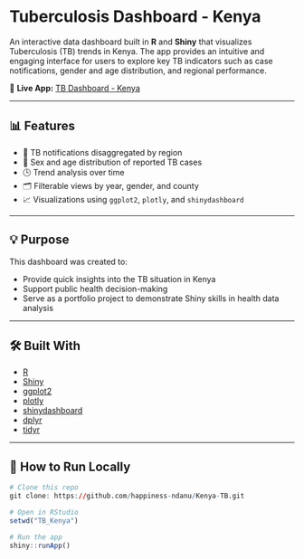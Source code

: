 # Tuberculosis Dashboard - Kenya

An interactive data dashboard built in **R** and **Shiny** that visualizes Tuberculosis (TB) trends in Kenya. The app provides an intuitive and engaging interface for users to explore key TB indicators such as case notifications, gender and age distribution, and regional performance.

🔗 **Live App:** [TB Dashboard - Kenya](https://happinessndanu1.shinyapps.io/TB_Kenya/)

---

## 📊 Features

- 📍 TB notifications disaggregated by region
- 🚻 Sex and age distribution of reported TB cases
- 🕒 Trend analysis over time
- 🗂 Filterable views by year, gender, and county
- 📈 Visualizations using `ggplot2`, `plotly`, and `shinydashboard`

---

## 💡 Purpose

This dashboard was created to:
- Provide quick insights into the TB situation in Kenya
- Support public health decision-making
- Serve as a portfolio project to demonstrate Shiny skills in health data analysis

---

## 🛠️ Built With

- [R](https://www.r-project.org/)
- [Shiny](https://shiny.rstudio.com/)
- [ggplot2](https://ggplot2.tidyverse.org/)
- [plotly](https://plotly.com/r/)
- [shinydashboard](https://rstudio.github.io/shinydashboard/)
- [dplyr](https://dplyr.tidyverse.org/)
- [tidyr](https://tidyr.tidyverse.org/)

---

## 📁 How to Run Locally

```r
# Clone this repo
git clone: https://github.com/happiness-ndanu/Kenya-TB.git

# Open in RStudio
setwd("TB_Kenya")

# Run the app
shiny::runApp()
